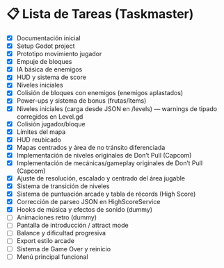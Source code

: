 # 📋 Lista de Tareas (Taskmaster)

- [x] Documentación inicial
- [x] Setup Godot project
- [x] Prototipo movimiento jugador
- [x] Empuje de bloques
- [x] IA básica de enemigos
- [x] HUD y sistema de score
- [x] Niveles iniciales
- [x] Colisión de bloques con enemigos (enemigos aplastados)
- [x] Power-ups y sistema de bonus (frutas/ítems)
- [x] Niveles iniciales (carga desde JSON en /levels) — warnings de tipado corregidos en Level.gd
- [x] Colisión jugador/bloque
- [x] Límites del mapa
- [x] HUD reubicado
- [x] Mapas centrados y área de no tránsito diferenciada
- [x] Implementación de niveles originales de Don’t Pull (Capcom)
- [x] Implementación de mecánicas/gameplay originales de Don’t Pull (Capcom)
- [x] Ajuste de resolución, escalado y centrado del área jugable
- [x] Sistema de transición de niveles
- [x] Sistema de puntuación arcade y tabla de récords (High Score)
- [x] Corrección de parseo JSON en HighScoreService
- [x] Hooks de música y efectos de sonido (dummy)
- [ ] Animaciones retro (dummy)
- [ ] Pantalla de introducción / attract mode
- [ ] Balance y dificultad progresiva
- [ ] Export estilo arcade
- [ ] Sistema de Game Over y reinicio
- [ ] Menú principal funcional
